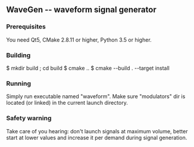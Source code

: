 ## WaveGen -- waveform signal generator

### Prerequisites
You need Qt5, CMake 2.8.11 or higher, Python 3.5 or higher.

### Building
$ mkdir build ; cd build
$ cmake ..
$ cmake --build . --target install

### Running
Simply run executable named "waveform". Make sure "modulators" dir is located (or linked) in the current launch directory.

### Safety warning
Take care of you hearing: don't launch signals at maximum volume, better start at lower values and increase it per demand during signal generation.

